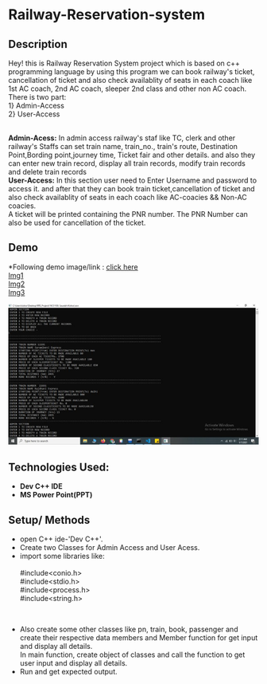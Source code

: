 # Railway-Reservation-system 
## Description
<p> Hey! this is Railway Reservation System  project which is based on c++ programming language by using this program we can book railway's ticket, cancellation of ticket
  and also check availablity of seats in each coach like 1st AC coach, 2nd AC coach, sleeper 2nd class and other non AC coach.
  There is two part:
  <br>1} Admin-Access
  <br>2} User-Access
  <br></p>
  <br> <b>Admin-Acess:</b> In admin access railway's staf like TC, clerk and other railway's Staffs can set train name, train_no.,
          train's route, Destination Point,Bording point,journey time, Ticket fair and other details. and also they can enter new train record, 
          display all train records, modify train records and  delete train records
   <br><b>User-Access:</b> In this section user need to Enter Username and password to access it. and after that they can book train ticket,cancellation of ticket
  and also check availablity of seats in each coach like AC-coacies && Non-AC coacies.
  <br>A ticket will be printed containing the PNR number. 
    The PNR Number can also be used for cancellation of the ticket.
 

## Demo
*Following demo image/link : [click here](https://raw.githubusercontent.com/Saurabh-pec/Railway-Reservation-system/main/Output/Screenshot%20(348).png)<br>
[Img1](https://raw.githubusercontent.com/Saurabh-pec/Railway-Reservation-system/main/Output/Screenshot%20(350).png)<br>
[Img2](https://raw.githubusercontent.com/Saurabh-pec/Railway-Reservation-system/main/Output/Screenshot%20(352).png)<br>
[Img3](https://raw.githubusercontent.com/Saurabh-pec/Railway-Reservation-system/main/Output/Screenshot%20(351).png)<br>

![Sample Output Img](https://raw.githubusercontent.com/Saurabh-pec/Railway-Reservation-system/main/Output/3.jpg)

## Technologies Used:
* <b>Dev C++ IDE</b><br>
* <b>MS Power Point(PPT)</b>

## Setup/ Methods
* open C++ ide-'Dev C++'.
* Create two Classes for Admin Access and User Acess.
* import some libraries 
like:  
<br>#include<conio.h>
<br>#include<stdio.h>
<br>#include<process.h>
<br>#include<string.h>
<br>

 * Also create some other classes like pn, train, book, passenger and create their respective data members and Member function for get input and display all details.
<br> In main function, create object of classes and call the function to get user input and display all details.
* Run and get expected output.

